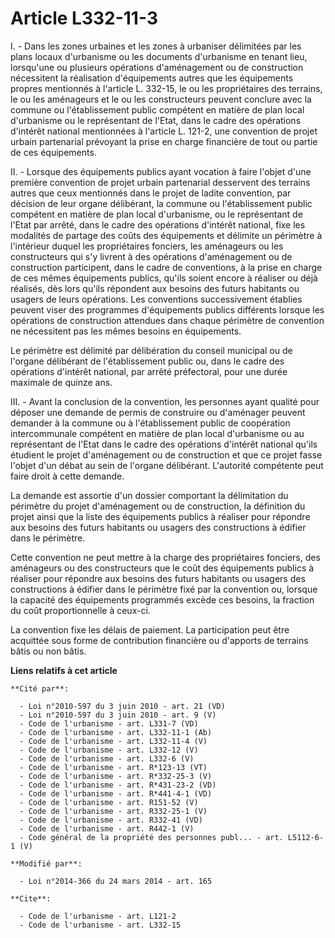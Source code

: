 # Article L332-11-3

I. - Dans les zones urbaines et les zones à urbaniser délimitées par les plans locaux d'urbanisme ou les documents
d'urbanisme en tenant lieu, lorsqu'une ou plusieurs opérations d'aménagement ou de construction nécessitent la réalisation
d'équipements autres que les équipements propres mentionnés à l'article L. 332-15, le ou les propriétaires des terrains, le
ou les aménageurs et le ou les constructeurs peuvent conclure avec la commune ou l'établissement public compétent en matière
de plan local d'urbanisme ou le représentant de l'Etat, dans le cadre des opérations d'intérêt national mentionnées à
l'article L. 121-2, une convention de projet urbain partenarial prévoyant la prise en charge financière de tout ou partie de
ces équipements. 

II. - Lorsque des équipements publics ayant vocation à faire l'objet d'une première convention de projet urbain partenarial
desservent des terrains autres que ceux mentionnés dans le projet de ladite convention, par décision de leur organe
délibérant, la commune ou l'établissement public compétent en matière de plan local d'urbanisme, ou le représentant de l'Etat
par arrêté, dans le cadre des opérations d'intérêt national, fixe les modalités de partage des coûts des équipements et
délimite un périmètre à l'intérieur duquel les propriétaires fonciers, les aménageurs ou les constructeurs qui s'y livrent à
des opérations d'aménagement ou de construction participent, dans le cadre de conventions, à la prise en charge de ces mêmes
équipements publics, qu'ils soient encore à réaliser ou déjà réalisés, dès lors qu'ils répondent aux besoins des futurs
habitants ou usagers de leurs opérations. Les conventions successivement établies peuvent viser des programmes d'équipements
publics différents lorsque les opérations de construction attendues dans chaque périmètre de convention ne nécessitent pas
les mêmes besoins en équipements.

Le périmètre est délimité par délibération du conseil municipal ou de l'organe délibérant de l'établissement public ou, dans
le cadre des opérations d'intérêt national, par arrêté préfectoral, pour une durée maximale de quinze ans.

III. - Avant la conclusion de la convention, les personnes ayant qualité pour déposer une demande de permis de construire ou
d'aménager peuvent demander à la commune ou à l'établissement public de coopération intercommunale compétent en matière de
plan local d'urbanisme ou au représentant de l'Etat dans le cadre des opérations d'intérêt national qu'ils étudient le projet
d'aménagement ou de construction et que ce projet fasse l'objet d'un débat au sein de l'organe délibérant. L'autorité
compétente peut faire droit à cette demande.

La demande est assortie d'un dossier comportant la délimitation du périmètre du projet d'aménagement ou de construction, la
définition du projet ainsi que la liste des équipements publics à réaliser pour répondre aux besoins des futurs habitants ou
usagers des constructions à édifier dans le périmètre. 

Cette convention ne peut mettre à la charge des propriétaires fonciers, des aménageurs ou des constructeurs que le coût des
équipements publics à réaliser pour répondre aux besoins des futurs habitants ou usagers des constructions à édifier dans le
périmètre fixé par la convention ou, lorsque la capacité des équipements programmés excède ces besoins, la fraction du coût
proportionnelle à ceux-ci. 

La convention fixe les délais de paiement. La participation peut être acquittée sous forme de contribution financière ou
d'apports de terrains bâtis ou non bâtis.

**Liens relatifs à cet article**

	**Cité par**:

	  - Loi n°2010-597 du 3 juin 2010 - art. 21 (VD)
	  - Loi n°2010-597 du 3 juin 2010 - art. 9 (V)
	  - Code de l'urbanisme - art. L331-7 (VD)
	  - Code de l'urbanisme - art. L332-11-1 (Ab)
	  - Code de l'urbanisme - art. L332-11-4 (V)
	  - Code de l'urbanisme - art. L332-12 (V)
	  - Code de l'urbanisme - art. L332-6 (V)
	  - Code de l'urbanisme - art. R*123-13 (VT)
	  - Code de l'urbanisme - art. R*332-25-3 (V)
	  - Code de l'urbanisme - art. R*431-23-2 (VD)
	  - Code de l'urbanisme - art. R*441-4-1 (VD)
	  - Code de l'urbanisme - art. R151-52 (V)
	  - Code de l'urbanisme - art. R332-25-1 (V)
	  - Code de l'urbanisme - art. R332-41 (VD)
	  - Code de l'urbanisme - art. R442-1 (V)
	  - Code général de la propriété des personnes publ... - art. L5112-6-1 (V)

	**Modifié par**:

	  - Loi n°2014-366 du 24 mars 2014 - art. 165

	**Cite**:

	  - Code de l'urbanisme - art. L121-2
	  - Code de l'urbanisme - art. L332-15
